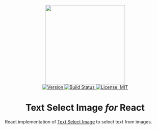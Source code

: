 <p align="center">
    <img src="https://raw.githubusercontent.com/plurid/text-select-image/master/about/identity/TSI-logo.png" height="250px">
    <br />
    <a target="_blank" href="https://www.npmjs.com/package/@plurid/text-select-image-react">
        <img src="https://img.shields.io/npm/v/@plurid/text-select-image-react.svg?logo=npm&colorB=1380C3&style=for-the-badge" alt="Version">
    </a>
    <a target="_blank" href="https://travis-ci.org/plurid/text-select-image">
        <img src="https://img.shields.io/travis/plurid/text-select-image.svg?logo=travis&colorB=1380C3&style=for-the-badge" alt="Build Status">
    </a>
    <a target="_blank" href="https://github.com/plurid/text-select-image/blob/master/LICENSE">
        <img src="https://img.shields.io/badge/license-MIT-blue.svg?colorB=1380C3&style=for-the-badge" alt="License: MIT">
    </a>
</p>


<h1 align="center">
    Text Select Image <i>for</i> React
</h1>


React implementation of [Text Select Image](https://github.com/plurid/text-select-image) to select text from images.
